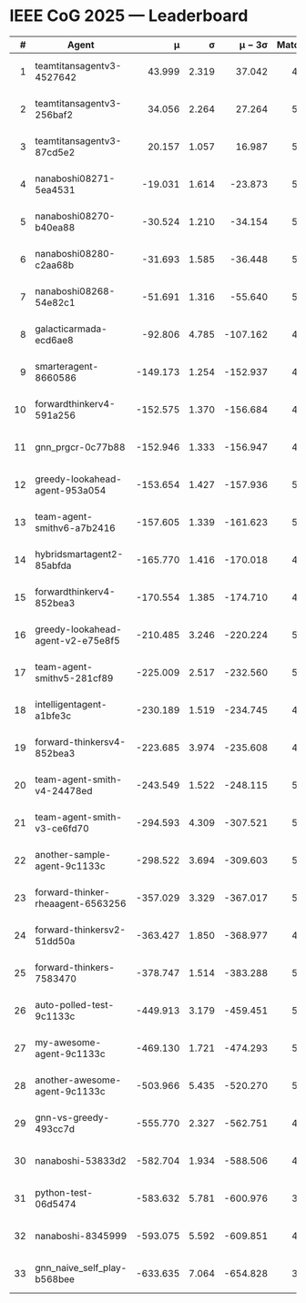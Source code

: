 # IEEE CoG 2025 — Leaderboard

| # | Agent | μ | σ | μ − 3σ | Matches | Updated |
|---:|---|---:|---:|---:|---:|---|
| 1 | teamtitansagentv3-4527642 | 43.999 | 2.319 | 37.042 | 4736 | 2025-09-02 07:12 |
| 2 | teamtitansagentv3-256baf2 | 34.056 | 2.264 | 27.264 | 5154 | 2025-09-02 07:12 |
| 3 | teamtitansagentv3-87cd5e2 | 20.157 | 1.057 | 16.987 | 5138 | 2025-09-02 07:12 |
| 4 | nanaboshi08271-5ea4531 | -19.031 | 1.614 | -23.873 | 5260 | 2025-09-02 07:12 |
| 5 | nanaboshi08270-b40ea88 | -30.524 | 1.210 | -34.154 | 5420 | 2025-09-02 07:12 |
| 6 | nanaboshi08280-c2aa68b | -31.693 | 1.585 | -36.448 | 5460 | 2025-09-02 07:12 |
| 7 | nanaboshi08268-54e82c1 | -51.691 | 1.316 | -55.640 | 5540 | 2025-09-02 07:12 |
| 8 | galacticarmada-ecd6ae8 | -92.806 | 4.785 | -107.162 | 4920 | 2025-09-02 07:12 |
| 9 | smarteragent-8660586 | -149.173 | 1.254 | -152.937 | 4201 | 2025-09-02 07:12 |
| 10 | forwardthinkerv4-591a256 | -152.575 | 1.370 | -156.684 | 4303 | 2025-09-02 07:12 |
| 11 | gnn_prgcr-0c77b88 | -152.946 | 1.333 | -156.947 | 4060 | 2025-09-02 07:12 |
| 12 | greedy-lookahead-agent-953a054 | -153.654 | 1.427 | -157.936 | 5516 | 2025-09-02 07:12 |
| 13 | team-agent-smithv6-a7b2416 | -157.605 | 1.339 | -161.623 | 5440 | 2025-09-02 07:12 |
| 14 | hybridsmartagent2-85abfda | -165.770 | 1.416 | -170.018 | 4353 | 2025-09-02 07:12 |
| 15 | forwardthinkerv4-852bea3 | -170.554 | 1.385 | -174.710 | 4062 | 2025-09-02 07:12 |
| 16 | greedy-lookahead-agent-v2-e75e8f5 | -210.485 | 3.246 | -220.224 | 5316 | 2025-09-02 07:12 |
| 17 | team-agent-smithv5-281cf89 | -225.009 | 2.517 | -232.560 | 5280 | 2025-09-02 07:12 |
| 18 | intelligentagent-a1bfe3c | -230.189 | 1.519 | -234.745 | 4659 | 2025-09-02 07:12 |
| 19 | forward-thinkersv4-852bea3 | -223.685 | 3.974 | -235.608 | 4502 | 2025-09-02 07:12 |
| 20 | team-agent-smith-v4-24478ed | -243.549 | 1.522 | -248.115 | 5780 | 2025-09-02 07:12 |
| 21 | team-agent-smith-v3-ce6fd70 | -294.593 | 4.309 | -307.521 | 5160 | 2025-09-02 07:12 |
| 22 | another-sample-agent-9c1133c | -298.522 | 3.694 | -309.603 | 5260 | 2025-09-02 07:12 |
| 23 | forward-thinker-rheaagent-6563256 | -357.029 | 3.329 | -367.017 | 5488 | 2025-09-02 07:12 |
| 24 | forward-thinkersv2-51dd50a | -363.427 | 1.850 | -368.977 | 4967 | 2025-09-02 07:12 |
| 25 | forward-thinkers-7583470 | -378.747 | 1.514 | -383.288 | 5359 | 2025-09-02 07:12 |
| 26 | auto-polled-test-9c1133c | -449.913 | 3.179 | -459.451 | 5080 | 2025-09-02 07:12 |
| 27 | my-awesome-agent-9c1133c | -469.130 | 1.721 | -474.293 | 5160 | 2025-09-02 07:12 |
| 28 | another-awesome-agent-9c1133c | -503.966 | 5.435 | -520.270 | 5300 | 2025-09-02 07:12 |
| 29 | gnn-vs-greedy-493cc7d | -555.770 | 2.327 | -562.751 | 4540 | 2025-09-02 07:12 |
| 30 | nanaboshi-53833d2 | -582.704 | 1.934 | -588.506 | 4460 | 2025-09-02 07:12 |
| 31 | python-test-06d5474 | -583.632 | 5.781 | -600.976 | 3960 | 2025-09-02 07:12 |
| 32 | nanaboshi-8345999 | -593.075 | 5.592 | -609.851 | 4800 | 2025-09-02 07:12 |
| 33 | gnn_naive_self_play-b568bee | -633.635 | 7.064 | -654.828 | 3800 | 2025-09-02 07:12 |
